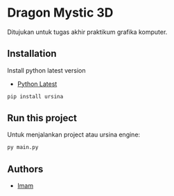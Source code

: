 
# Dragon Mystic 3D

Ditujukan untuk tugas akhir praktikum grafika komputer. 



## Installation

Install python latest version

- [Python Latest](https://www.python.org/downloads/)
 

```bash
pip install ursina
```




    
## Run this project
Untuk menjalankan project atau ursina engine:

```bash
py main.py
```




## Authors

- [Imam](https://www.github.com/basstimam)

